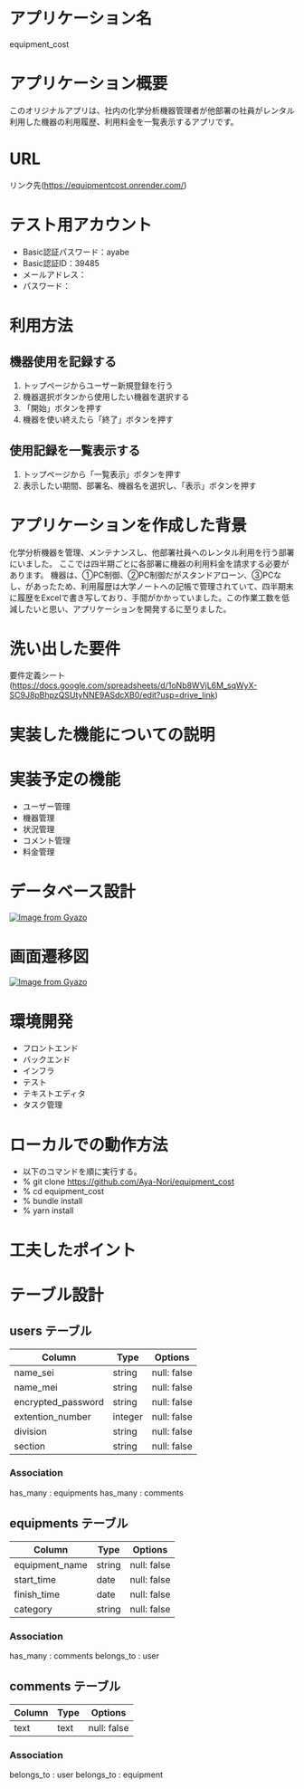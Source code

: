 <!-- # README

This README would normally document whatever steps are necessary to get the
application up and running.

Things you may want to cover:

* Ruby version

* System dependencies

* Configuration

* Database creation

* Database initialization

* How to run the test suite

* Services (job queues, cache servers, search engines, etc.)

* Deployment instructions

* ...
 -->


# アプリケーション名
equipment_cost

# アプリケーション概要
このオリジナルアプリは、社内の化学分析機器管理者が他部署の社員がレンタル利用した機器の利用履歴、利用料金を一覧表示するアプリです。

# URL

リンク先(https://equipmentcost.onrender.com/)

# テスト用アカウント

- Basic認証パスワード：ayabe
- Basic認証ID：39485
- メールアドレス：
- パスワード：

# 利用方法
## 機器使用を記録する
1. トップページからユーザー新規登録を行う
2. 機器選択ボタンから使用したい機器を選択する
3. 「開始」ボタンを押す
4. 機器を使い終えたら「終了」ボタンを押す

## 使用記録を一覧表示する
1. トップページから「一覧表示」ボタンを押す
2. 表示したい期間、部署名、機器名を選択し、「表示」ボタンを押す

# アプリケーションを作成した背景
化学分析機器を管理、メンテナンスし、他部署社員へのレンタル利用を行う部署にいました。
ここでは四半期ごとに各部署に機器の利用料金を請求する必要があります。
機器は、①PC制御、②PC制御だがスタンドアローン、③PCなし、があったため、利用履歴は大学ノートへの記帳で管理されていて、四半期末に履歴をExcelで書き写しており、手間がかかっていました。この作業工数を低減したいと思い、アプリケーションを開発するに至りました。

# 洗い出した要件
要件定義シート(https://docs.google.com/spreadsheets/d/1oNb8WVjL6M_sqWyX-SC9J8pBhpzQSUtyNNE9ASdcXB0/edit?usp=drive_link)

# 実装した機能についての説明


# 実装予定の機能
- ユーザー管理
- 機器管理
- 状況管理
- コメント管理
- 料金管理

# データベース設計
[![Image from Gyazo](https://i.gyazo.com/18d4ca4abf32c4f47f0a22e528612564.png)](https://gyazo.com/18d4ca4abf32c4f47f0a22e528612564)


# 画面遷移図

[![Image from Gyazo](https://i.gyazo.com/e9e1a529aa5a310b397a5a6c45843ac0.png)](https://gyazo.com/e9e1a529aa5a310b397a5a6c45843ac0)


# 環境開発
- フロントエンド
- バックエンド
- インフラ
- テスト
- テキストエディタ
- タスク管理

# ローカルでの動作方法

- 以下のコマンドを順に実行する。
- % git clone https://github.com/Aya-Nori/equipment_cost
- % cd equipment_cost
- % bundle install
- % yarn install


# 工夫したポイント


# テーブル設計
## users テーブル

| Column             | Type    | Options                   |
| ------------------ | ------- | ------------------------- |
| name_sei           | string  | null: false               |
| name_mei           | string  | null: false               |
| encrypted_password | string  | null: false               |
| extention_number   | integer | null: false               |
| division           | string  | null: false               |
| section            | string  | null: false               |

### Association

has_many : equipments
has_many : comments


## equipments テーブル

| Column             | Type   | Options                   |
| ------------------ | ------ | ------------------------- |
| equipment_name     | string | null: false               |
| start_time         | date   | null: false               |
| finish_time        | date   | null: false               |
| category           | string | null: false               |

### Association

has_many : comments
belongs_to : user


## comments テーブル

| Column             | Type   | Options                   |
| ------------------ | ------ | ------------------------- |
| text               | text   | null: false               |

### Association

belongs_to : user
belongs_to : equipment


